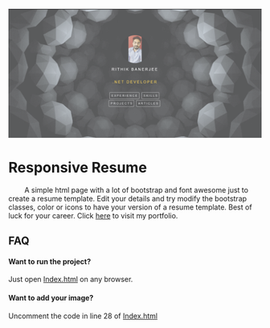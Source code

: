 ![Poster](assets/images/readme.png)

# Responsive Resume

&emsp;&emsp; A simple html page with a lot of bootstrap and font awesome just to create a resume template. Edit your details and try modify the bootstrap classes, color or icons to have your version of a resume template. Best of luck for your career. Click [here](https://rithikbanerjee.github.io/Responsive-Resume) to visit my portfolio. <br /> 

## FAQ

#### Want to run the project?
Just open [Index.html](/Index.html) on any browser.

#### Want to add your image?
Uncomment the code in line 28 of [Index.html](/Index.html)

